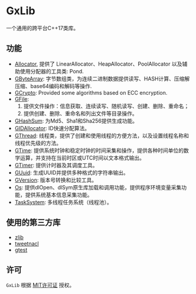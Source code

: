 # GxLib
一个通用的跨平台C++17类库。

## 功能
- [Allocator](gx/include/gx/allocator.h), 提供了 LinearAllocator、HeapAllocator、PoolAllocator 以及辅助使用分配器的工具类: Pond.
- [GByteArray](gx/include/gx/gbytearray.h): 字节数组类，为连续二进制数据提供读写、HASH计算、压缩解压缩、base64编码和解码等操作.
- [GCrypto](gx/include/gx/gcrypto.h): Provided some algorithms based on ECC encryption.
- [GFile](gx/include/gx/gfile.h):
    1. 提供文件操作：信息获取、连续读写、随机读写、创建、删除、重命名；
    2. 提供创建、删除、重命名和列出文件等目录操作。
- [GHashSum](gx/include/gx/ghash_sum.h): 为Md5、Sha1和Sha256提供生成功能。
- [GIDAllocator](gx/include/gx/gid_allocator.h): ID快速分配算法。
- [GThread](gx/include/gx/gthread.h): 线程类，提供了创建和使用线程的方便方法，以及设置线程名称和线程优先级的方法。
- [GTime](gx/include/gx/gtime.h): 提供系统时钟和稳定时钟的时间采集和操作，提供各种时间单位的数学运算，并支持在当前时区或UTC时间以文本格式输出。
- [GTimer](gx/include/gx/gtimer.h): 提供计时器及其调度工具。
- [GUuid](gx/include/gx/guuid.h): 生成UUID并提供多种格式的字符串输出。
- [GVersion](gx/include/gx/gversion.h): 版本号转换和比较工具。
- [Os](gx/include/gx/os.h): 提供dlOpen、dlSym原生库加载和调用功能，提供程序环境变量采集功能，提供系统基本信息采集功能。
- [TaskSystem](gx/include/gx/task_system.h): 多线程任务系统（线程池）。

## 使用的第三方库
- [zlib](https://github.com/madler/zlib)
- [tweetnacl](https://tweetnacl.cr.yp.to)
- [gtest](https://github.com/google/googletest)

## 许可
`GxLib` 根据 [MIT许可证](LICENSE.txt) 授权。
